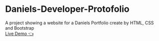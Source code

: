 # Daniels-Developer-Protofolio
A project showing a website for a Daniels Portfolio create by HTML, CSS and Bootstrap
</br>
<a href="MostafaKhaledd.github.io/Daniels-Developer-Protofolio/">Live Demo 👈</a>
